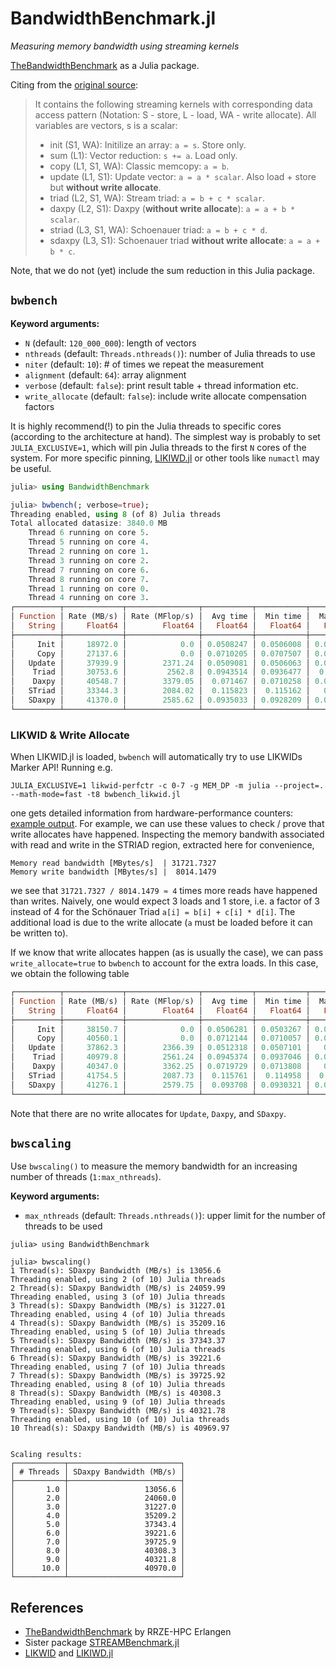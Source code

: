 # BandwidthBenchmark.jl

*Measuring memory bandwidth using streaming kernels*

[TheBandwidthBenchmark](https://github.com/RRZE-HPC/TheBandwidthBenchmark) as a Julia package.

Citing from the [original source](https://github.com/RRZE-HPC/TheBandwidthBenchmark):

> It contains the following streaming kernels with corresponding data access pattern (Notation: S - store, L - load, WA - write allocate). All variables are vectors, s is a scalar:
>
>    * init (S1, WA): Initilize an array: `a = s`. Store only.
>    * sum (L1): Vector reduction: `s += a`. Load only.
>    * copy (L1, S1, WA): Classic memcopy: `a = b`.
>    * update (L1, S1): Update vector: `a = a * scalar`. Also load + store but **without write allocate**.
>    * triad (L2, S1, WA): Stream triad: `a = b + c * scalar`.
>    * daxpy (L2, S1): Daxpy (**without write allocate**): `a = a + b * scalar`.
>    * striad (L3, S1, WA): Schoenauer triad: `a = b + c * d`.
>    * sdaxpy (L3, S1): Schoenauer triad **without write allocate**: `a = a + b * c`.

Note, that we do not (yet) include the sum reduction in this Julia package.

## `bwbench`

**Keyword arguments:**

* `N` (default: `120_000_000`): length of vectors
* `nthreads` (default: `Threads.nthreads()`): number of Julia threads to use
* `niter` (default: `10`): # of times we repeat the measurement
* `alignment` (default: `64`): array alignment
* `verbose` (default: `false`): print result table + thread information etc.
* `write_allocate` (default: `false`): include write allocate compensation factors

It is highly recommend(!) to pin the Julia threads to specific cores (according to the architecture at hand). The simplest way is probably to set `JULIA_EXCLUSIVE=1`, which will pin Julia threads to the first `N` cores of the system. For more specific pinning, [LIKIWD.jl](https://github.com/JuliaPerf/LIKWID.jl) or other tools like `numactl` may be useful.

```julia
julia> using BandwidthBenchmark

julia> bwbench(; verbose=true);
Threading enabled, using 8 (of 8) Julia threads
Total allocated datasize: 3840.0 MB
	Thread 6 running on core 5.
	Thread 5 running on core 4.
	Thread 2 running on core 1.
	Thread 3 running on core 2.
	Thread 7 running on core 6.
	Thread 8 running on core 7.
	Thread 1 running on core 0.
	Thread 4 running on core 3.
┌──────────┬─────────────┬────────────────┬───────────┬───────────┬───────────┐
│ Function │ Rate (MB/s) │ Rate (MFlop/s) │  Avg time │  Min time │  Max time │
│   String │     Float64 │        Float64 │   Float64 │   Float64 │   Float64 │
├──────────┼─────────────┼────────────────┼───────────┼───────────┼───────────┤
│     Init │     18972.0 │            0.0 │ 0.0508247 │ 0.0506008 │ 0.0510763 │
│     Copy │     27137.6 │            0.0 │ 0.0710205 │ 0.0707507 │ 0.0715388 │
│   Update │     37939.9 │        2371.24 │ 0.0509081 │ 0.0506063 │ 0.0512734 │
│    Triad │     30753.6 │         2562.8 │ 0.0943514 │ 0.0936477 │  0.094945 │
│    Daxpy │     40548.7 │        3379.05 │  0.071467 │ 0.0710258 │ 0.0719743 │
│   STriad │     33344.3 │        2084.02 │  0.115823 │  0.115162 │   0.11737 │
│   SDaxpy │     41370.0 │        2585.62 │ 0.0935033 │ 0.0928209 │ 0.0941559 │
└──────────┴─────────────┴────────────────┴───────────┴───────────┴───────────┘
```

### LIKWID & Write Allocate

When LIKWID.jl is loaded, `bwbench` will automatically try to use LIKWIDs Marker API! Running e.g.

```
JULIA_EXCLUSIVE=1 likwid-perfctr -c 0-7 -g MEM_DP -m julia --project=. --math-mode=fast -t8 bwbench_likwid.jl
```

one gets detailed information from hardware-performance counters: [example output](https://github.com/carstenbauer/BandwidthBenchmark.jl/blob/main/benchmark/likwid/run_bwbench_likwid.out). For example, we can use these values to check / prove that write allocates have happened. Inspecting the memory bandwith associated with read and write in the STRIAD region, extracted here for convenience,

```
Memory read bandwidth [MBytes/s]  | 31721.7327
Memory write bandwidth [MBytes/s] |  8014.1479
```

we see that `31721.7327 / 8014.1479 ≈ 4` times more reads have happened than writes. Naively, one would expect 3 loads and 1 store, i.e. a factor of 3 instead of 4 for the Schönauer Triad `a[i] = b[i] + c[i] * d[i]`. The additional load is due to the write allocate (`a` must be loaded before it can be written to).

If we know that write allocates happen (as is usually the case), we can pass `write_allocate=true` to `bwbench` to account for the extra loads. In this case, we obtain the following table
```julia
┌──────────┬─────────────┬────────────────┬───────────┬───────────┬───────────┐
│ Function │ Rate (MB/s) │ Rate (MFlop/s) │  Avg time │  Min time │  Max time │
│   String │     Float64 │        Float64 │   Float64 │   Float64 │   Float64 │
├──────────┼─────────────┼────────────────┼───────────┼───────────┼───────────┤
│     Init │     38150.7 │            0.0 │ 0.0506281 │ 0.0503267 │ 0.0508563 │
│     Copy │     40560.1 │            0.0 │ 0.0712144 │ 0.0710057 │ 0.0714202 │
│   Update │     37862.3 │        2366.39 │ 0.0512318 │ 0.0507101 │   0.05211 │
│    Triad │     40979.8 │        2561.24 │ 0.0945374 │ 0.0937046 │ 0.0949424 │
│    Daxpy │     40347.0 │        3362.25 │ 0.0719729 │ 0.0713808 │   0.07248 │
│   STriad │     41754.5 │        2087.73 │  0.115761 │  0.114958 │  0.117923 │
│   SDaxpy │     41276.1 │        2579.75 │  0.093708 │ 0.0930321 │ 0.0949028 │
└──────────┴─────────────┴────────────────┴───────────┴───────────┴───────────┘
```

Note that there are no write allocates for `Update`, `Daxpy`, and `SDaxpy`.

## `bwscaling`

Use `bwscaling()` to measure the memory bandwidth for an increasing number of threads (`1:max_nthreads`).

**Keyword arguments:**

* `max_nthreads` (default: `Threads.nthreads()`): upper limit for the number of threads to be used

```
julia> using BandwidthBenchmark

julia> bwscaling()
1 Thread(s): SDaxpy Bandwidth (MB/s) is 13056.6
Threading enabled, using 2 (of 10) Julia threads
2 Thread(s): SDaxpy Bandwidth (MB/s) is 24059.99
Threading enabled, using 3 (of 10) Julia threads
3 Thread(s): SDaxpy Bandwidth (MB/s) is 31227.01
Threading enabled, using 4 (of 10) Julia threads
4 Thread(s): SDaxpy Bandwidth (MB/s) is 35209.16
Threading enabled, using 5 (of 10) Julia threads
5 Thread(s): SDaxpy Bandwidth (MB/s) is 37343.37
Threading enabled, using 6 (of 10) Julia threads
6 Thread(s): SDaxpy Bandwidth (MB/s) is 39221.6
Threading enabled, using 7 (of 10) Julia threads
7 Thread(s): SDaxpy Bandwidth (MB/s) is 39725.92
Threading enabled, using 8 (of 10) Julia threads
8 Thread(s): SDaxpy Bandwidth (MB/s) is 40308.3
Threading enabled, using 9 (of 10) Julia threads
9 Thread(s): SDaxpy Bandwidth (MB/s) is 40321.78
Threading enabled, using 10 (of 10) Julia threads
10 Thread(s): SDaxpy Bandwidth (MB/s) is 40969.97


Scaling results:
┌───────────┬─────────────────────────┐
│ # Threads │ SDaxpy Bandwidth (MB/s) │
├───────────┼─────────────────────────┤
│       1.0 │                 13056.6 │
│       2.0 │                 24060.0 │
│       3.0 │                 31227.0 │
│       4.0 │                 35209.2 │
│       5.0 │                 37343.4 │
│       6.0 │                 39221.6 │
│       7.0 │                 39725.9 │
│       8.0 │                 40308.3 │
│       9.0 │                 40321.8 │
│      10.0 │                 40970.0 │
└───────────┴─────────────────────────┘
```

## References

* [TheBandwidthBenchmark](https://github.com/RRZE-HPC/TheBandwidthBenchmark) by RRZE-HPC Erlangen
* Sister package [STREAMBenchmark.jl](https://github.com/JuliaPerf/STREAMBenchmark.jl)
* [LIKWID](https://github.com/RRZE-HPC/likwid) and [LIKIWD.jl](https://github.com/JuliaPerf/LIKWID.jl)
